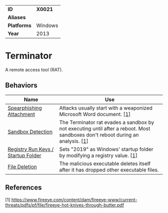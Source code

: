 |||
|---------|------------------------|
|**ID**|**X0021**|
|**Aliases**||
|**Platforms**|Windows|
|**Year**| 2013 |


Terminator
==========
A remote access tool (RAT).

Behaviors
---------
|Name|Use|
|---------------------|-------------------------------------------------------|
|[Spearphishing Attachment](https://github.com/MBCProject/mbc-markdown/blob/master/initial-access/spearphishing-attach.md)| Attacks usually start with a weaponized Microsoft Word document. [[1]](#1)|
|[Sandbox Detection](https://github.com/MBCProject/mbc-markdown/blob/master/anti-behavioral-analysis/detect-sandbox.md) | The Terminator rat evades a sandbox by not executing until after a reboot. Most sandboxes don't reboot during an analysis. [[1]](#1)|
| [Registry Run Keys / Startup Folder](https://github.com/MBCProject/mbc-markdown/blob/master/persistence/registry-run-startup.md)| Sets "2019" as Windows' startup folder by modifying a registry value. [[1]](#1)|
|[File Deletion](https://github.com/MBCProject/mbc-markdown/blob/master/defense-evasion/file-deletion.md)| The malicious executable deletes itself after it has dropped other executable files.|

References
----------
<a name="1">[1]</a> https://www.fireeye.com/content/dam/fireeye-www/current-threats/pdfs/pf/file/fireeye-hot-knives-through-butter.pdf